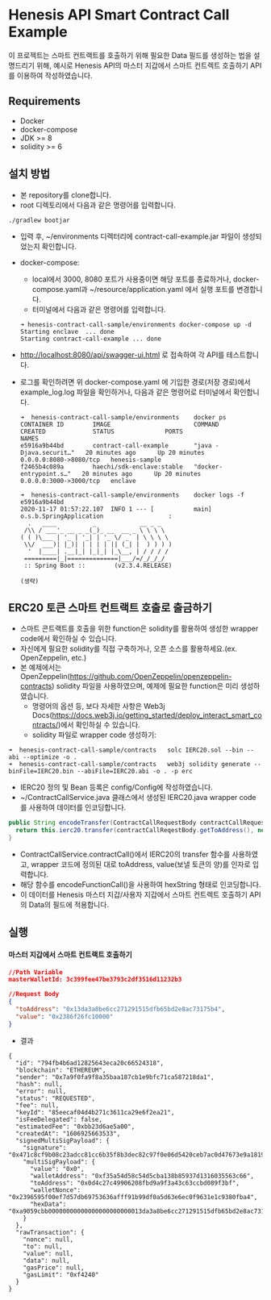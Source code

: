 # Henesis API Smart Contract Call Example
 이 프로젝트는 스마트 컨트랙트를 호출하기 위해 필요한 Data 필드를 생성하는 법을 설명드리기 위해,
 예시로 Henesis API의 마스터 지갑에서 스마트 컨트렉트 호출하기 API를 이용하여 작성하였습니다.
 
## Requirements
- Docker
- docker-compose
- JDK >= 8
- solidity >= 6

## 설치 방법

- 본 repository를 clone합니다.
- root 디렉토리에서 다음과 같은 명령어를 입력합니다.

 ```
 ./gradlew bootjar
 ```
 - 입력 후, ~/environments 디렉터리에 contract-call-example.jar 파일이 생성되었는지 확인합니다.
- docker-compose:
    - local에서 3000, 8080 포트가 사용중이면 해당 포트를 종료하거나, docker-compose.yaml과 ~/resource/application.yaml 에서 실행 포트를 변경합니다.
    - 터미널에서 다음과 같은 명령어를 입력합니다.

    ```
    ➜ henesis-contract-call-sample/environments docker-compose up -d
    Starting enclave  ... done
    Starting contract-call-example ... done
    ```

- [http://localhost:8080/api/swagger-ui.html](http://localhost:8080/api/swagger-ui.html) 로 접속하여 각 API를 테스트합니다.
- 로그를 확인하려면 위 docker-compose.yaml 에 기입한 경로(저장 경로)에서 example_log.log 파일을 확인하거나, 다음과 같은 명령어로 터미널에서 확인합니다.

    ```
    ➜  henesis-contract-call-sample/environments    docker ps
    CONTAINER ID        IMAGE                       COMMAND                  CREATED             STATUS              PORTS                    NAMES
    e5916a9b44bd        contract-call-example       "java -Djava.securit…"   20 minutes ago      Up 20 minutes       0.0.0.0:8080->8080/tcp   henesis-sample
    f2465b4c089a        haechi/sdk-enclave:stable   "docker-entrypoint.s…"   20 minutes ago      Up 20 minutes       0.0.0.0:3000->3000/tcp   enclave

    ➜  henesis-contract-call-sample/environments    docker logs -f e5916a9b44bd
    2020-11-17 01:57:22.107  INFO 1 --- [           main] o.s.b.SpringApplication                  :
      .   ____          _            __ _ _
     /\\ / ___'_ __ _ _(_)_ __  __ _ \ \ \ \
    ( ( )\___ | '_ | '_| | '_ \/ _` | \ \ \ \
     \\/  ___)| |_)| | | | | || (_| |  ) ) ) )
      '  |____| .__|_| |_|_| |_\__, | / / / /
     =========|_|==============|___/=/_/_/_/
     :: Spring Boot ::        (v2.3.4.RELEASE)

    (생략)
    ```
## ERC20 토큰 스마트 컨트랙트 호출로 출금하기
- 스마트 콘트랙트를 호출을 위한 function은 solidity를 활용하여 생성한 wrapper code에서 확인하실 수 있습니다.
- 자신에게 필요한 solidity를 직접 구축하거나, 오픈 소스를 활용하세요.(ex. OpenZeppelin, etc.)
- 본 예제에서는 OpenZeppelin(https://github.com/OpenZeppelin/openzeppelin-contracts) solidity 파일을 사용하였으며, 예제에 필요한 function은 미리 생성하였습니다.
    - 명령어의 옵션 등, 보다 자세한 사항은 Web3j Docs(https://docs.web3j.io/getting_started/deploy_interact_smart_contracts/)에서 확인하실 수 있습니다.
    - solidity 파일로 wrapper code 생성하기:
```shell
➜  henesis-contract-call-sample/contracts   solc IERC20.sol --bin --abi --optimize -o .
➜  henesis-contract-call-sample/contracts   web3j solidity generate --binFile=IERC20.bin --abiFile=IERC20.abi -o . -p erc
```
- IERC20 정의 및 Bean 등록은 config/Config에 작성하였습니다.
- ~/ContractCallService.java 클래스에서 생성된 IERC20.java wrapper code를 사용하여 데이터를 인코딩합니다.
```java
public String encodeTransfer(ContractCallRequestBody contractCallRequestBody) {
  return this.ierc20.transfer(contractCallReqestBody.getToAddress(), new BigInteger(contractCallRequestBody.getValue().substring(2), 16)).encodeFunctionCall();
}
```
- ContractCallService.contractCall()에서 IERC20의 transfer 함수를 사용하였고, wrapper 코드에 정의된 대로 toAddress, value(보낼 토큰의 양)를 인자로 입력합니다.
- 해당 함수를 encodeFunctionCall()을 사용하여 hexString 형태로 인코딩합니다.
- 이 데이터를 Henesis 마스터 지갑/사용자 지갑에서 스마트 컨트렉트 호출하기 API의 Data의 필드에 적용합니다.
    
## 실행

#### 마스터 지갑에서 스마트 컨트랙트 호출하기
```json
//Path Variable
masterWalletId: 3c399fee47be3793c2df3516d11232b3

//Request Body
{
  "toAddress": "0x13da3a8be6cc271291515dfb65bd2e8ac73175b4",
  "value": "0x2386f26fc10000"
}
```
- 결과
```shell script
{
  "id": "794fb4b6ad12825643eca20c66524318",
  "blockchain": "ETHEREUM",
  "sender": "0x7a9f0fa9f8a35baa187cb1e9bfc71ca587218da1",
  "hash": null,
  "error": null,
  "status": "REQUESTED",
  "fee": null,
  "keyId": "85eecaf04d4b271c3611ca29e6f2ea21",
  "isFeeDelegated": false,
  "estimatedFee": "0xbb23d6ae5a00",
  "createdAt": "1606925663533",
  "signedMultiSigPayload": {
    "signature": "0x471c8cf9b08c23adcc81cc6b35f8b3dec82c97f0e06d5420ceb7ac0d47673e9a1819893c64628fb4b92f32448c418f9bb27a727726a0137f49369b89eb8d90511b",
    "multiSigPayload": {
      "value": "0x0",
      "walletAddress": "0xf35a54d58c54d5cba138b85937d1316035563c66",
      "toAddress": "0x0d4c27c49906208fbd9a9f3a43c63ccbd089f3bf",
      "walletNonce": "0x2396595f00ef7d57db69753636afff91b99df0a5d63e6ec0f9631e1c9380fba4",
      "hexData": "0xa9059cbb00000000000000000000000013da3a8be6cc271291515dfb65bd2e8ac73175b4000000000000000000000000000000000000000000000000002386f26fc10000"
    }
  },
  "rawTransaction": {
    "nonce": null,
    "to": null,
    "value": null,
    "data": null,
    "gasPrice": null,
    "gasLimit": "0xf4240"
  }
}
```